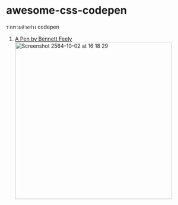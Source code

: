 # awesome-css-codepen
รวบรวมต้วอย่าง codepen
1. [A Pen by Bennett Feely](https://codepen.io/bennettfeely/pen/xxEMQxa)<div><a href="https://codepen.io/bennettfeely/pen/xxEMQxa"><img width="422" alt="Screenshot 2564-10-02 at 16 18 29" src="https://user-images.githubusercontent.com/1311673/135710563-2826da96-9cc2-4ad1-9250-22228311e3c0.png"></a></div>

